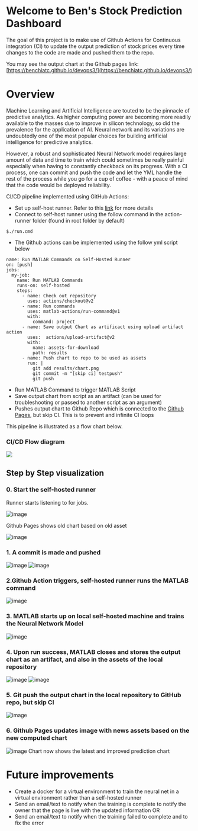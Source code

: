 # Welcome to Ben's Stock Prediction Dashboard

The goal of this project is to make use of Github Actions for Continuous integration (CI) to update the output prediction of stock prices every time changes to the code are made and pushed them to the repo. 

You may see the output chart at the Github pages link: [https://benchiatc.github.io/devops3/](https://benchiatc.github.io/devops3/)

# Overview
Machine Learning and Artificial Intelligence are touted to be the pinnacle of predictive analytics. As higher computing power are becoming more readily available to the masses due to improve in silicon technology, so did the prevalence for the application of AI. Neural network and its variations are undoubtedly one of the most popular choices for building artificial intelligence for predictive analytics.

However, a robust and sophisticated Neural Network model requires large amount of data and time to train which could sometimes be really painful especially when having to constantly checkback on its progress. With a CI process, one can commit and push the code and let the YML handle the rest of the process while you go for a cup of coffee - with a peace of mind that the code would be deployed reliability. 

CI/CD pipeline implemented using GitHub Actions:
- Set up self-host runner. Refer to this [link](https://docs.github.com/en/actions/hosting-your-own-runners/adding-self-hosted-runners) for more details  
-   Connect to self-host runner using  the follow command in the action-runner folder (found in root folder by default)
```
$./run.cmd
```
-   The Github actions can be implemented using the follow yml script below
```
name: Run MATLAB Commands on Self-Hosted Runner
on: [push]
jobs:
  my-job:
    name: Run MATLAB Commands
    runs-on: self-hosted
    steps:
      - name: Check out repository
        uses: actions/checkout@v2
      - name: Run commands
        uses: matlab-actions/run-command@v1
        with:
          command: project
      - name: Save output Chart as artificact using upload artifact action
        uses:  actions/upload-artifact@v2
        with:
          name: assets-for-download
          path: results
      - name: Push chart to repo to be used as assets
        run: |
          git add results/chart.png
          git commit -m "[skip ci] testpush"
          git push 
```
-   Run MATLAB Command to trigger MATLAB Script
-   Save output chart from script as an artifact (can be used for troubleshooting or passed to another script as an argument)
- Pushes output chart to Github Repo which is connected to the [Github Pages](https://benchiatc.github.io/devops3/), but skip CI. This is to prevent and infinite CI loops

This pipeline is illustrated as a flow chart below.  

### CI/CD Flow diagram
[![](https://mermaid.ink/img/eyJjb2RlIjoiZ3JhcGggVERcbkEoQ29tbWl0ICYgUHVzaCkgLS0gR2l0aHViIEFjdGlvbiB0cmlnZ2VycyAgWU1MIHdvcmtmbG93LS0-IEIoU2V0IHVwIGpvYiB0byBydW4gTUFUTEFCIG9uIHNlbGYtaG9zdGVkIHJ1bm5lcilcbkIgLS0-IEMoUnVuIGNvbW1hbmQgb24gTUFUTEFCKVxuQyAtLT4gRHtSdW4gc3VjY2Vzcz99IFxuRCAtLSBObyAtLT4gRShTdG9wIFdvcmtmbG93KVxuRCAtLSBZZXMgLS0-IEYoU2F2ZSBvdXRwdXQgY2hhcnQgZnJvbSBzY3JpcHQgYXMgYXJ0aWZhY3QpXG5GIC0tPiBHKFB1c2ggb3V0cHV0IGNoYXJ0IHRvIHJlcG9zaXRvcnkgYnV0IHNraXAgQ0kpXG5HIC0tPiBIKEdpdGh1YiBQYWdlcyB1cGRhdGVzIGFjY29yZGluZyB0byBuZXcgYXNzZXRzKSIsIm1lcm1haWQiOnsidGhlbWUiOiJkZWZhdWx0In0sInVwZGF0ZUVkaXRvciI6ZmFsc2UsImF1dG9TeW5jIjp0cnVlLCJ1cGRhdGVEaWFncmFtIjpmYWxzZX0)](https://mermaid-js.github.io/mermaid-live-editor/edit#eyJjb2RlIjoiZ3JhcGggVERcbkEoQ29tbWl0ICYgUHVzaCkgLS0gR2l0aHViIEFjdGlvbiB0cmlnZ2VycyAgWU1MIHdvcmtmbG93LS0-IEIoU2V0IHVwIGpvYiB0byBydW4gTUFUTEFCIG9uIHNlbGYtaG9zdGVkIHJ1bm5lcilcbkIgLS0-IEMoUnVuIGNvbW1hbmQgb24gTUFUTEFCKVxuQyAtLT4gRHtSdW4gc3VjY2Vzcz99IFxuRCAtLSBObyAtLT4gRShTdG9wIFdvcmtmbG93KVxuRCAtLSBZZXMgLS0-IEYoU2F2ZSBvdXRwdXQgY2hhcnQgZnJvbSBzY3JpcHQgYXMgYXJ0aWZhY3QpXG5GIC0tPiBHKFB1c2ggb3V0cHV0IGNoYXJ0IHRvIHJlcG9zaXRvcnkgYnV0IHNraXAgQ0kpXG5HIC0tPiBIKEdpdGh1YiBQYWdlcyB1cGRhdGVzIGFjY29yZGluZyB0byBuZXcgYXNzZXRzKSIsIm1lcm1haWQiOiJ7XG4gIFwidGhlbWVcIjogXCJkZWZhdWx0XCJcbn0iLCJ1cGRhdGVFZGl0b3IiOmZhbHNlLCJhdXRvU3luYyI6dHJ1ZSwidXBkYXRlRGlhZ3JhbSI6ZmFsc2V9)

## Step by Step visualization
### 0. Start the self-hosted runner
Runner starts listening to for jobs.

![image](https://github.com/benchiatc/devops3/blob/main/assets/img/01.PNG?raw=true)

Github Pages shows old chart based on old asset

![image](https://github.com/benchiatc/devops3/blob/main/assets/img/6.PNG?raw=true)
### 1. A commit is made and pushed
![image](https://github.com/benchiatc/devops3/blob/main/assets/img/1.PNG?raw=true)
![image](https://github.com/benchiatc/devops3/blob/main/assets/img/2.PNG?raw=true)
### 2.Github Action triggers, self-hosted runner runs the MATLAB command
![image](https://github.com/benchiatc/devops3/blob/main/assets/img/0.PNG?raw=true)
### 3. MATLAB starts up on local self-hosted machine and trains the Neural Network Model
![image](https://github.com/benchiatc/devops3/blob/main/assets/img/3.PNG?raw=true)
### 4. Upon run success, MATLAB closes and stores the output chart as an artifact, and also in the assets of the local repository
![image](https://github.com/benchiatc/devops3/blob/main/assets/img/7.PNG?raw=true)
![image](https://github.com/benchiatc/devops3/blob/main/assets/img/8.PNG?raw=true)
### 5. Git push the output chart in the local repository to GitHub repo, but skip CI
![image](https://github.com/benchiatc/devops3/blob/main/assets/img/9.PNG?raw=true)
### 6. Github Pages updates image with news assets based on the new computed chart
![image](https://github.com/benchiatc/devops3/blob/main/assets/img/5.PNG?raw=true)
Chart now shows the latest and improved prediction chart

# Future improvements 
- Create a docker for a virtual environment to train the neural net in a virtual environment rather than a self-hosted runner
- Send an email/text to notify when the training is complete to notify the owner that the page is live with the updated information OR 
- Send an email/text to notify when the training failed to complete and to fix the error 
